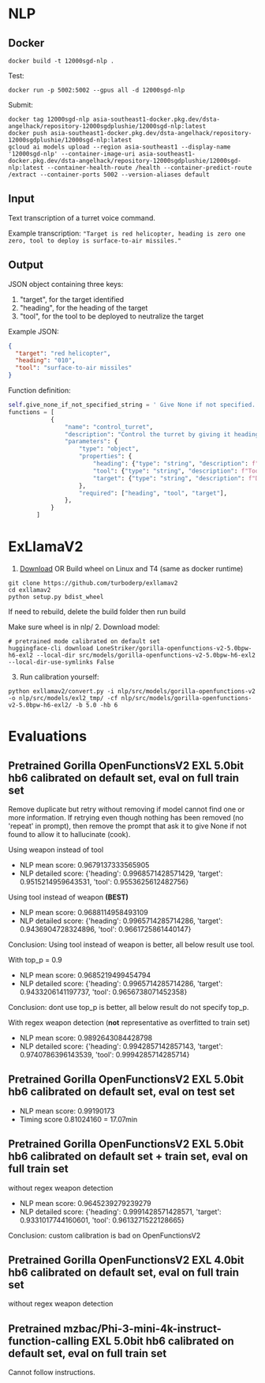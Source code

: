 # NLP

## Docker
```shell
docker build -t 12000sgd-nlp .
```
Test:
```shell
docker run -p 5002:5002 --gpus all -d 12000sgd-nlp
```
Submit:
```shell
docker tag 12000sgd-nlp asia-southeast1-docker.pkg.dev/dsta-angelhack/repository-12000sgdplushie/12000sgd-nlp:latest
docker push asia-southeast1-docker.pkg.dev/dsta-angelhack/repository-12000sgdplushie/12000sgd-nlp:latest
gcloud ai models upload --region asia-southeast1 --display-name '12000sgd-nlp' --container-image-uri asia-southeast1-docker.pkg.dev/dsta-angelhack/repository-12000sgdplushie/12000sgd-nlp:latest --container-health-route /health --container-predict-route /extract --container-ports 5002 --version-aliases default
```

## Input

Text transcription of a turret voice command.

Example transcription: `"Target is red helicopter, heading is zero one zero, tool to deploy is surface-to-air missiles."`

## Output

JSON object containing three keys:

1. "target", for the target identified
2. "heading", for the heading of the target
3. "tool", for the tool to be deployed to neutralize the target

Example JSON:

```json
{
  "target": "red helicopter",
  "heading": "010",
  "tool": "surface-to-air missiles"
}
```

Function definition:
```python
self.give_none_if_not_specified_string = ' Give None if not specified.'
functions = [
            {
                "name": "control_turret",
                "description": "Control the turret by giving it heading, tool to use and target description",
                "parameters": {
                    "type": "object",
                    "properties": {
                        "heading": {"type": "string", "description": f"Heading of target in three arabic numerals and multiples of five (005 to 360).{self.give_none_if_not_specified_string}"},
                        "tool": {"type": "string", "description": f"Tool to use/deploy.{self.give_none_if_not_specified_string}"},
                        "target": {"type": "string", "description": f"Description of the target/enemy, exclude any quantifiers like 'the' or 'a'.{self.give_none_if_not_specified_string}"}
                    },
                    "required": ["heading", "tool", "target"],
                },
            }
        ]
```

# ExLlamaV2
1. [Download](https://drive.google.com/file/d/1VLaP60DxsysOVPCQGFHGR8AR67hzhML6/view) OR Build wheel on Linux and T4 (same as docker runtime)
```shell
git clone https://github.com/turboderp/exllamav2
cd exllamav2
python setup.py bdist_wheel
```
If need to rebuild, delete the build folder then run build

Make sure wheel is in nlp/
2. Download model:
```shell
# pretrained mode calibrated on default set
huggingface-cli download LoneStriker/gorilla-openfunctions-v2-5.0bpw-h6-exl2 --local-dir src/models/gorilla-openfunctions-v2-5.0bpw-h6-exl2 --local-dir-use-symlinks False
```
3. Run calibration yourself:
```shell
python exllamav2/convert.py -i nlp/src/models/gorilla-openfunctions-v2 -o nlp/src/models/exl2_tmp/ -cf nlp/src/models/gorilla-openfunctions-v2-5.0bpw-h6-exl2/ -b 5.0 -hb 6
```


# Evaluations
## Pretrained Gorilla OpenFunctionsV2 EXL 5.0bit hb6 calibrated on default set, eval on full train set
Remove duplicate but retry without removing if model cannot find one or more information. If retrying even though nothing has been removed (no 'repeat' in prompt), then remove the prompt that ask it to give None if not found to allow it to hallucinate (cook).

Using weapon instead of tool
- NLP mean score: 0.9679137333565905
- NLP detailed score: {'heading': 0.9968571428571429, 'target': 0.9515214959643531, 'tool': 0.9553625612482756}

Using tool instead of weapon **(BEST)**
- NLP mean score: 0.9688114958493109
- NLP detailed score: {'heading': 0.9965714285714286, 'target': 0.9436904728324896, 'tool': 0.9661725861440147}

Conclusion: Using tool instead of weapon is better, all below result use tool.

With top_p = 0.9
- NLP mean score: 0.9685219499454794
- NLP detailed score: {'heading': 0.9965714285714286, 'target': 0.9433206141197737, 'tool': 0.9656738071452358}

Conclusion: dont use top_p is better, all below result do not specify top_p.

With regex weapon detection (**not** representative as overfitted to train set)
- NLP mean score: 0.9892643084428798
- NLP detailed score: {'heading': 0.9942857142857143, 'target': 0.9740786396143539, 'tool': 0.9994285714285714}

## Pretrained Gorilla OpenFunctionsV2 EXL 5.0bit hb6 calibrated on default set, eval on test set
- NLP mean score: 0.99190173
- Timing score 0.81024160 = 17.07min

## Pretrained Gorilla OpenFunctionsV2 EXL 5.0bit hb6 calibrated on default set + train set, eval on full train set
without regex weapon detection
- NLP mean score: 0.9645239279239279
- NLP detailed score: {'heading': 0.9991428571428571, 'target': 0.9331017744160601, 'tool': 0.9613271522128665}

Conclusion: custom calibration is bad on OpenFunctionsV2

## Pretrained Gorilla OpenFunctionsV2 EXL 4.0bit hb6 calibrated on default set, eval on full train set
without regex weapon detection


## Pretrained mzbac/Phi-3-mini-4k-instruct-function-calling EXL 5.0bit hb6 calibrated on default set, eval on full train set
Cannot follow instructions.